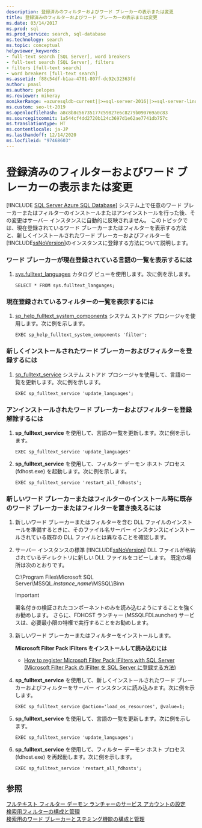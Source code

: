 ```yaml
---
description: 登録済みのフィルターおよびワード ブレーカーの表示または変更
title: 登録済みのフィルターおよびワード ブレーカーの表示または変更
ms.date: 03/14/2017
ms.prod: sql
ms.prod_service: search, sql-database
ms.technology: search
ms.topic: conceptual
helpviewer_keywords:
- full-text search [SQL Server], word breakers
- full-text search [SQL Server], filters
- filters [full-text search]
- word breakers [full-text search]
ms.assetid: f88c54df-b1aa-4701-807f-dc92c32363fd
author: pmasl
ms.author: pelopes
ms.reviewer: mikeray
monikerRange: =azuresqldb-current||>=sql-server-2016||>=sql-server-linux-2017||=azuresqldb-mi-current
ms.custom: seo-lt-2019
ms.openlocfilehash: a8c8b8c56735177c59827e6c8279b090769a0c83
ms.sourcegitcommit: 1a544cf4dd2720b124c3697d1e62ae7741db757c
ms.translationtype: HT
ms.contentlocale: ja-JP
ms.lasthandoff: 12/14/2020
ms.locfileid: "97468603"
---
```

# <a name="view-or-change-registered-filters-and-word-breakers"></a>登録済みのフィルターおよびワード ブレーカーの表示または変更
[!INCLUDE [SQL Server Azure SQL Database](../../includes/applies-to-version/sql-asdb.md)]
  システム上で任意のワード ブレーカーまたはフィルターのインストールまたはアンインストールを行った後、その変更はサーバー インスタンスに自動的に反映されません。 このトピックでは、現在登録されているワード ブレーカーまたはフィルターを表示する方法と、新しくインストールされたワード ブレーカーおよびフィルターを [!INCLUDE[ssNoVersion](../../includes/ssnoversion-md.md)]のインスタンスに登録する方法について説明します。  
  
### <a name="to-view-a-list-of-languages-whose-word-breakers-are-currently-registered"></a>ワード ブレーカーが現在登録されている言語の一覧を表示するには  
  
1.  [sys.fulltext_languages](../../relational-databases/system-catalog-views/sys-fulltext-languages-transact-sql.md) カタログ ビューを使用します。次に例を示します。  
  
    ```  
    SELECT * FROM sys.fulltext_languages;   
    ```  
  
### <a name="to-view-a-list-of-the-filters-that-are-currently-registered"></a>現在登録されているフィルターの一覧を表示するには  
  
1.  [sp_help_fulltext_system_components](../../relational-databases/system-stored-procedures/sp-help-fulltext-system-components-transact-sql.md) システム ストアド プロシージャを使用します。次に例を示します。  
  
    ```  
    EXEC sp_help_fulltext_system_components 'filter';    
    ```  
  
### <a name="to-register-newly-installed-word-breakers-and-filters"></a>新しくインストールされたワード ブレーカーおよびフィルターを登録するには  
  
1.  [sp_fulltext_service](../../relational-databases/system-stored-procedures/sp-fulltext-service-transact-sql.md) システム ストアド プロシージャを使用して、言語の一覧を更新します。次に例を示します。  
  
    ```  
    EXEC sp_fulltext_service 'update_languages';   
    ```  
  
### <a name="to-unregister-uninstalled-word-breakers-and-filters"></a>アンインストールされたワード ブレーカーおよびフィルターを登録解除するには  
  
1.  **sp_fulltext_service** を使用して、言語の一覧を更新します。次に例を示します。  
  
    ```  
    EXEC sp_fulltext_service 'update_languages'  
    ```  
  
2.  **sp_fulltext_service** を使用して、フィルター デーモン ホスト プロセス (fdhost.exe) を起動します。次に例を示します。  
  
    ```  
    EXEC sp_fulltext_service 'restart_all_fdhosts';  
    ```  
  
### <a name="to-replace-existing-word-breakers-or-filters-when-installing-new-ones"></a>新しいワード ブレーカーまたはフィルターのインストール時に既存のワード ブレーカーまたはフィルターを置き換えるには  
  
1.  新しいワード ブレーカーまたはフィルターを含む DLL ファイルのインストールを準備するときに、そのファイル名サーバー インスタンスにインストールされている既存の DLL ファイルとは異なることを確認します。  
  
2.  サーバー インスタンスの標準 [!INCLUDE[ssNoVersion](../../includes/ssnoversion-md.md)] DLL ファイルが格納されているディレクトリに新しい DLL ファイルをコピーします。 既定の場所は次のとおりです。  
  
     C:\Program Files\Microsoft SQL Server\MSSQL.*instance_name*\MSSQL\Binn  
  
    > [!IMPORTANT]  
    >  署名付きの検証されたコンポーネントのみを読み込むようにすることを強くお勧めします。 さらに、FDHOST ランチャー (MSSQLFDLauncher) サービスは、必要最小限の特権で実行することをお勧めします。  
  
3.  新しいワード ブレーカーまたはフィルターをインストールします。  
  
     **Microsoft Filter Pack IFilters をインストールして読み込むには**  
  
    -   [How to register Microsoft Filter Pack IFilters with SQL Server (Microsoft Filter Pack の IFilter を SQL Server に登録する方法)]()  
  
4.  **sp_fulltext_service** を使用して、新しくインストールされたワード ブレーカーおよびフィルターをサーバー インスタンスに読み込みます。次に例を示します。  
  
    ```  
    EXEC sp_fulltext_service @action='load_os_resources', @value=1;  
    ```  
  
5.  **sp_fulltext_service** を使用して、言語の一覧を更新します。次に例を示します。  
  
    ```  
    EXEC sp_fulltext_service 'update_languages';  
    ```  
  
6.  **sp_fulltext_service** を使用して、フィルター デーモン ホスト プロセス (fdhost.exe) を再起動します。次に例を示します。  
  
    ```  
    EXEC sp_fulltext_service 'restart_all_fdhosts';   
    ```  
  
## <a name="see-also"></a>参照  
 [フルテキスト フィルター デーモン ランチャーのサービス アカウントの設定](../../relational-databases/search/set-the-service-account-for-the-full-text-filter-daemon-launcher.md)   
 [検索用フィルターの構成と管理](../../relational-databases/search/configure-and-manage-filters-for-search.md)   
 [検索用のワード ブレーカーとステミング機能の構成と管理](../../relational-databases/search/configure-and-manage-word-breakers-and-stemmers-for-search.md)  
  
